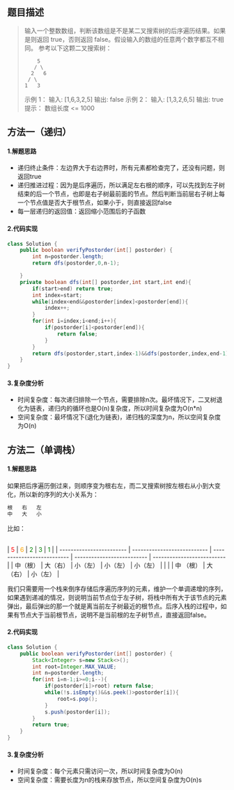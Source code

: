## 题目描述
> 输入一个整数数组，判断该数组是不是某二叉搜索树的后序遍历结果。如果是则返回 true，否则返回 false。假设输入的数组的任意两个数字都互不相同。
> 参考以下这颗二叉搜索树：
>
>         5
>        / \    
>       2   6  
>      / \  
>     1   3 
> 示例 1：
> 输入: [1,6,3,2,5] 
> 输出: false 
> 示例 2：
> 输入: [1,3,2,6,5] 
> 输出: true  
> 提示：
> 数组长度 <= 1000

## 方法一（递归）
#### 1.解题思路
 - 递归终止条件：左边界大于右边界时，所有元素都检查完了，还没有问题，则返回true
 - 递归推进过程：因为是后序遍历，所以满足左右根的顺序，可以先找到左子树结束的后一个节点，也即是右子树最前面的节点。然后判断当前层右子树上每一个节点值是否大于根节点，如果小于，则直接返回false
 - 每一层递归的返回值：返回缩小范围后的子函数

#### 2.代码实现

```java
class Solution {
    public boolean verifyPostorder(int[] postorder) {
        int n=postorder.length;
        return dfs(postorder,0,n-1);

    }
    private boolean dfs(int[] postorder,int start,int end){
        if(start>end) return true;
        int index=start;
        while(index<end&&postorder[index]<postorder[end]){
            index++;
        }
        for(int i=index;i<end;i++){
            if(postorder[i]<postorder[end]){
                return false;
            }
        }
        return dfs(postorder,start,index-1)&&dfs(postorder,index,end-1);
    }
}
```
#### 3.复杂度分析
 - 时间复杂度：每次递归排除一个节点，需要排除n次。最坏情况下，二叉树退化为链表，递归内的循环也是O(n)复杂度，所以时间复杂度为O(n\*n)
 - 空间复杂度：最坏情况下(退化为链表)，递归栈的深度为n，所以空间复杂度为O(n)

## 方法二（单调栈）
#### 1.解题思路
如果把后序遍历倒过来，则顺序变为根右左，而二叉搜索树按左根右从小到大变化，所以新的序列的大小关系为：

```bash
根   右   左
中   大   小
```
比如：
               
​       
| <font color=red>5</font> | <font color=orange>6</font> | <font color=green>2</font> | <font color=green>3</font> | <font color=green>1</font> |
| ------------------------ | --------------------------- | -------------------------- | -------------------------- | -------------------------- |
| 中（根）                 | 大（右）                    | 小（左）                   | 小（左）                   | 小（左）                   |
|                          |                             | 中 （根）                  | 大（右）                   | 小（左）                   |

我们只需要用一个栈来倒序存储后序遍历序列的元素，维护一个单调递增的序列，如果遇到递减的情况，则说明当前节点位于左子树，将栈中所有大于该节点的元素弹出，最后弹出的那一个就是离当前左子树最近的根节点。后序入栈的过程中，如果有节点大于当前根节点，说明不是当前根的左子树节点，直接返回false。


#### 2.代码实现

```java
class Solution {
    public boolean verifyPostorder(int[] postorder) {
        Stack<Integer> s=new Stack<>();
        int root=Integer.MAX_VALUE;
        int n=postorder.length;
        for(int i=n-1;i>=0;i--){
            if(postorder[i]>root) return false;
            while(!s.isEmpty()&&s.peek()>postorder[i]){
                root=s.pop();
            }
            s.push(postorder[i]);
        }
        return true;
    }
}
```
#### 3.复杂度分析
 - 时间复杂度：每个元素只需访问一次，所以时间复杂度为O(n)
 - 空间复杂度：需要长度为n的栈来存放节点，所以空间复杂度为O(n)s
